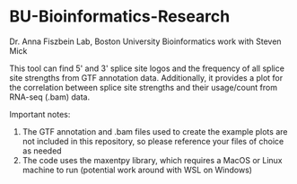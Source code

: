 # BU-Bioinformatics-Research
Dr. Anna Fiszbein Lab, Boston University 
Bioinformatics work with Steven Mick

This tool can find 5' and 3' splice site logos and the frequency of all splice site strengths from GTF annotation data. Additionally, it provides a plot for the correlation between splice site strengths and their usage/count from RNA-seq (.bam) data.

Important notes:
1. The GTF annotation and .bam files used to create the example plots are not included in this repository, so please reference your files of choice as needed
2. The code uses the maxentpy library, which requires a MacOS or Linux machine to run (potential work around with WSL on Windows)
